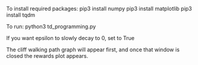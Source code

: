 To install required packages:
pip3 install numpy
pip3 install matplotlib
pip3 install tqdm

To run:
python3 td_programming.py <epsilon decay>

If you want epsilon to slowly decay to 0, set <epsilon decay> to True

The cliff walking path graph will appear first, and once that window is closed the rewards plot appears.